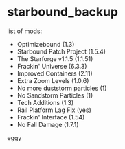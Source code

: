 # starbound_backup

list of mods:
- Optimizebound (1.3)
- Starbound Patch Project (1.5.4)
- The Starforge v1.1.5 (1.1.51)
- Frackin' Universe (6.3.3)
- Improved Containers (2.11)
- Extra Zoom Levels (1.0.6)
- No more duststorm particles (1)
- No Sandstorm Particles (1)
- Tech Additions (1.3)
- Rail Platform Lag Fix (yes)
- Frackin' Interface (1.54)
- No Fall Damage (1.7.1)

eggy
